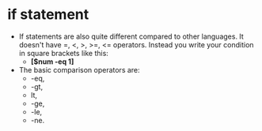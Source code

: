 # if statement
* If statements are also quite different compared to other languages. It doesn't have =, <, >, >=, <= operators. Instead you write your condition in square brackets like this:
  *  __[$num -eq 1]__
* The basic comparison operators are:
  *  -eq, 
  *  -gt, 
  *  lt, 
  *  -ge, 
  *  -le, 
  *  -ne.